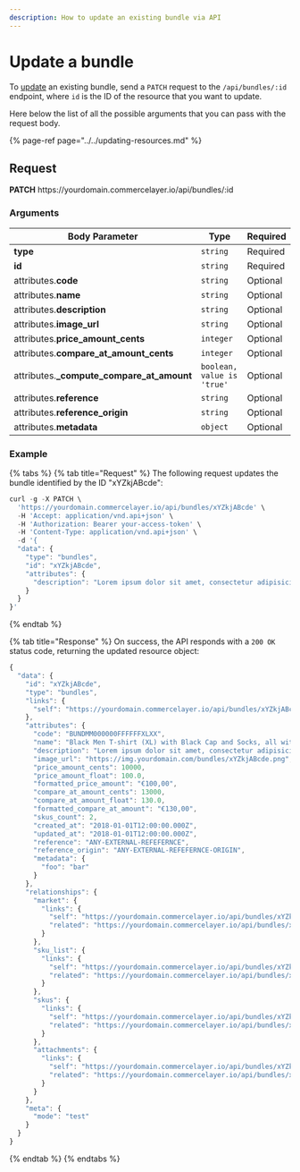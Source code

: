 ```yaml
---
description: How to update an existing bundle via API
---
```


# Update a bundle

To <a href="https://docs.commercelayer.io/developers/updating-resources" target="_blank">update</a> an existing bundle, send a `PATCH` request to the `/api/bundles/:id` endpoint, where `id` is the ID of the resource that you want to update.

Here below the list of all the possible arguments that you can pass with the request body.

{% page-ref page="../../updating-resources.md" %}

## Request

**PATCH** https://<i></i>yourdomain.commercelayer.io/api/bundles/:id

### Arguments

| Body Parameter | Type     | Required |
| -------------- | -------- | -------- |
| **type**       | `string` | Required |
| **id**         | `string` | Required |
| attributes.**code** | `string` | Optional |
| attributes.**name** | `string` | Optional |
| attributes.**description** | `string` | Optional |
| attributes.**image_url** | `string` | Optional |
| attributes.**price_amount_cents** | `integer` | Optional |
| attributes.**compare_at_amount_cents** | `integer` | Optional |
| attributes.**_compute_compare_at_amount** | `boolean, value is 'true'` | Optional |
| attributes.**reference** | `string` | Optional |
| attributes.**reference_origin** | `string` | Optional |
| attributes.**metadata** | `object` | Optional |

### Example

{% tabs %}
{% tab title="Request" %}
The following request updates the bundle identified by the ID "xYZkjABcde":

```javascript
curl -g -X PATCH \
  'https://yourdomain.commercelayer.io/api/bundles/xYZkjABcde' \
  -H 'Accept: application/vnd.api+json' \
  -H 'Authorization: Bearer your-access-token' \
  -H 'Content-Type: application/vnd.api+json' \
  -d '{
  "data": {
    "type": "bundles",
    "id": "xYZkjABcde",
    "attributes": {
      "description": "Lorem ipsum dolor sit amet, consectetur adipisicing elit, sed do eiusmod tempor incididunt ut labore et dolore magna aliqua."
    }
  }
}'
```
{% endtab %}

{% tab title="Response" %}
On success, the API responds with a `200 OK` status code, returning the updated resource object:

```javascript
{
  "data": {
    "id": "xYZkjABcde",
    "type": "bundles",
    "links": {
      "self": "https://yourdomain.commercelayer.io/api/bundles/xYZkjABcde"
    },
    "attributes": {
      "code": "BUNDMM000000FFFFFFXLXX",
      "name": "Black Men T-shirt (XL) with Black Cap and Socks, all with White Logo",
      "description": "Lorem ipsum dolor sit amet, consectetur adipisicing elit, sed do eiusmod tempor incididunt ut labore et dolore magna aliqua.",
      "image_url": "https://img.yourdomain.com/bundles/xYZkjABcde.png",
      "price_amount_cents": 10000,
      "price_amount_float": 100.0,
      "formatted_price_amount": "€100,00",
      "compare_at_amount_cents": 13000,
      "compare_at_amount_float": 130.0,
      "formatted_compare_at_amount": "€130,00",
      "skus_count": 2,
      "created_at": "2018-01-01T12:00:00.000Z",
      "updated_at": "2018-01-01T12:00:00.000Z",
      "reference": "ANY-EXTERNAL-REFEFERNCE",
      "reference_origin": "ANY-EXTERNAL-REFEFERNCE-ORIGIN",
      "metadata": {
        "foo": "bar"
      }
    },
    "relationships": {
      "market": {
        "links": {
          "self": "https://yourdomain.commercelayer.io/api/bundles/xYZkjABcde/relationships/market",
          "related": "https://yourdomain.commercelayer.io/api/bundles/xYZkjABcde/market"
        }
      },
      "sku_list": {
        "links": {
          "self": "https://yourdomain.commercelayer.io/api/bundles/xYZkjABcde/relationships/sku_list",
          "related": "https://yourdomain.commercelayer.io/api/bundles/xYZkjABcde/sku_list"
        }
      },
      "skus": {
        "links": {
          "self": "https://yourdomain.commercelayer.io/api/bundles/xYZkjABcde/relationships/skus",
          "related": "https://yourdomain.commercelayer.io/api/bundles/xYZkjABcde/skus"
        }
      },
      "attachments": {
        "links": {
          "self": "https://yourdomain.commercelayer.io/api/bundles/xYZkjABcde/relationships/attachments",
          "related": "https://yourdomain.commercelayer.io/api/bundles/xYZkjABcde/attachments"
        }
      }
    },
    "meta": {
      "mode": "test"
    }
  }
}
```
{% endtab %}
{% endtabs %}

